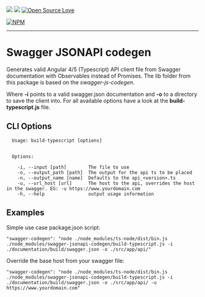 ![](https://img.shields.io/npm/v/swagger-jsonapi-codegen.svg) ![](https://img.shields.io/npm/dt/swagger-jsonapi-codegen.svg) [![Open Source Love](https://badges.frapsoft.com/os/v3/open-source.svg?v=102)](https://github.com/renepardon/swagger-jsonapi-codegen)

[![NPM](https://nodei.co/npm/swagger-jsonapi-codegen.png?downloads=true&downloadRank=true)](https://www.npmjs.com/package/swagger-jsonapi-codegen/)

---

# Swagger JSONAPI codegen

Generates valid Angular 4/5 (Typescript) API client file from Swagger documentation with Observables instead of Promises. The lib folder from this package is based on the *swagger-js-codegen*.

Where **-i** points to a valid swagger.json documentation and **-o** to a directory to save the client into. For all available options have a look at the **build-typescript.js** file.

## CLI Options
```
  Usage: build-typescript [options]


  Options:

    -i, --input [path]        The file to use
    -o, --output_path [path]  The output for the api ts to be placed
    -n, --output_name [name]  Defaults to the api_<version>.ts
    -u, --url_host [url]      The host to the api, overrides the host in the swagger. EG: -u https://www.yourdomain.com
    -h, --help                output usage information

```

## Examples 
Simple use case package.json script:

    "swagger-codegen": "node ./node_modules/ts-node/dist/bin.js ./node_modules/swagger-jsonapi-codegen/build-typescript.js -i ./documentation/build/swagger.json -o ./src/app/api/"
    
Override the base host from your swagger file:

    "swagger-codegen": "node ./node_modules/ts-node/dist/bin.js ./node_modules/swagger-jsonapi-codegen/build-typescript.js -i ./documentation/build/swagger.json -o ./src/app/api/ -u https://www.yourdomain.com"
